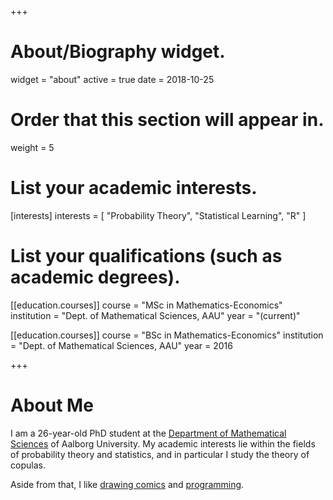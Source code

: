+++
# About/Biography widget.
widget = "about"
active = true
date = 2018-10-25

# Order that this section will appear in.
weight = 5

# List your academic interests.
[interests]
  interests = [
    "Probability Theory",
    "Statistical Learning",
    "R"
  ]

# List your qualifications (such as academic degrees).
[[education.courses]]
  course = "MSc in Mathematics-Economics"
  institution = "Dept. of Mathematical Sciences, AAU"
  year = "(current)"

[[education.courses]]
  course = "BSc in Mathematics-Economics"
  institution = "Dept. of Mathematical Sciences, AAU"
  year = 2016

+++

# About Me

I am a 26-year-old PhD student at the [Department of Mathematical Sciences](https://www.math.aau.dk/) of Aalborg University.
My academic interests lie within the fields of probability theory and statistics, and in particular I study the theory of copulas.

Aside from that, I like [drawing comics](https://tapas.io/series/Treehouse) and [programming](https://github.com/janusvm).
